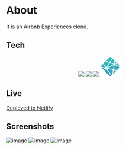 # About

It is an Airbnb Experiences clone.

## Tech
<div align="center">
   <img width="55" src="https://raw.githubusercontent.com/gilbarbara/logos/master/logos/react.svg"/>
   <img width="55" src="https://raw.githubusercontent.com/gilbarbara/logos/master/logos/typescript-icon.svg"/>
   <img width="55" src="https://raw.githubusercontent.com/gilbarbara/logos/master/logos/vitejs.svg"/>
   <img width="55" src="https://raw.githubusercontent.com/gilbarbara/logos/master/logos/netlify-icon.svg"/>
</div>

## Live 

[Deployed to Netlify](https://airbnb-react-ts-clone.netlify.app/)

## Screenshots
![image](https://github.com/WitchDevelops/react-scrimba-airbnb-clone/assets/112077394/488e77e5-818e-4eb6-a0fe-4267e8d8d1c2)
![image](https://github.com/WitchDevelops/react-scrimba-airbnb-clone/assets/112077394/a0f3dd70-4169-46de-9f90-bef897ff764b)
![image](https://github.com/WitchDevelops/react-scrimba-airbnb-clone/assets/112077394/102f23e0-c6bc-4339-b31a-6a1c2ba2f8c7)


